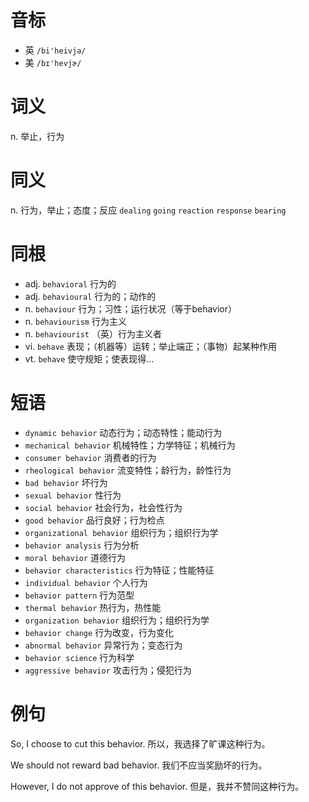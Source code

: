 # 音标

- 英 `/bi'heivjə/`
- 美 `/bɪ'hevjɚ/`

# 词义

n. 举止，行为


# 同义

n. 行为，举止；态度；反应
`dealing` `going` `reaction` `response` `bearing`

# 同根

- adj. `behavioral` 行为的
- adj. `behavioural` 行为的；动作的
- n. `behaviour` 行为；习性；运行状况（等于behavior）
- n. `behaviourism` 行为主义
- n. `behaviourist` （英）行为主义者
- vi. `behave` 表现；（机器等）运转；举止端正；（事物）起某种作用
- vt. `behave` 使守规矩；使表现得…

# 短语

- `dynamic behavior` 动态行为；动态特性；能动行为
- `mechanical behavior` 机械特性；力学特征；机械行为
- `consumer behavior` 消费者的行为
- `rheological behavior` 流变特性；龄行为，龄性行为
- `bad behavior` 坏行为
- `sexual behavior` 性行为
- `social behavior` 社会行为，社会性行为
- `good behavior` 品行良好；行为检点
- `organizational behavior` 组织行为；组织行为学
- `behavior analysis` 行为分析
- `moral behavior` 道德行为
- `behavior characteristics` 行为特征；性能特征
- `individual behavior` 个人行为
- `behavior pattern` 行为范型
- `thermal behavior` 热行为，热性能
- `organization behavior` 组织行为；组织行为学
- `behavior change` 行为改变，行为变化
- `abnormal behavior` 异常行为；变态行为
- `behavior science` 行为科学
- `aggressive behavior` 攻击行为；侵犯行为

# 例句

So, I choose to cut this behavior.
所以，我选择了旷课这种行为。

We should not reward bad behavior.
我们不应当奖励坏的行为。

However, I do not approve of this behavior.
但是，我并不赞同这种行为。


